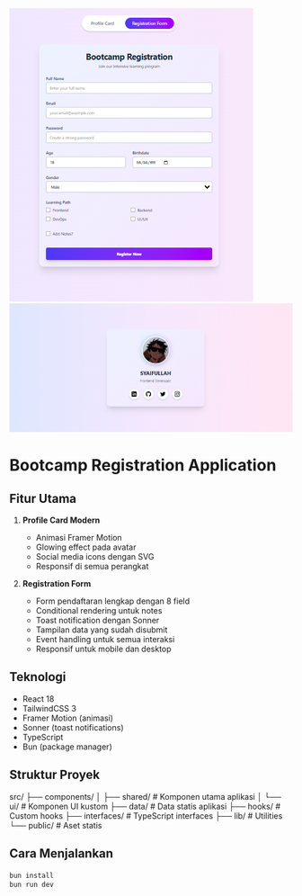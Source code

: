 
![image](/src/docs/images/skrinsut.png "image")
![image](/src/docs/images/ss.png "image")
# Bootcamp Registration Application

## Fitur Utama
1. **Profile Card Modern**
   - Animasi Framer Motion
   - Glowing effect pada avatar
   - Social media icons dengan SVG
   - Responsif di semua perangkat

2. **Registration Form**
   - Form pendaftaran lengkap dengan 8 field
   - Conditional rendering untuk notes
   - Toast notification dengan Sonner
   - Tampilan data yang sudah disubmit
   - Event handling untuk semua interaksi
   - Responsif untuk mobile dan desktop

## Teknologi
- React 18
- TailwindCSS 3
- Framer Motion (animasi)
- Sonner (toast notifications)
- TypeScript
- Bun (package manager)

## Struktur Proyek
src/
├── components/
│ ├── shared/ # Komponen utama aplikasi
│ └── ui/ # Komponen UI kustom
├── data/ # Data statis aplikasi
├── hooks/ # Custom hooks
├── interfaces/ # TypeScript interfaces
├── lib/ # Utilities
└── public/ # Aset statis

## Cara Menjalankan
```bash
bun install
bun run dev